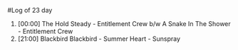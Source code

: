 #Log of 23 day

1. [00:00] The Hold Steady - Entitlement Crew b/w A Snake In The Shower - Entitlement Crew
1. [21:00] Blackbird Blackbird - Summer Heart - Sunspray
